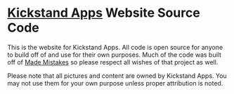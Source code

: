 # [Kickstand Apps](http://kickstandapps.com) Website Source Code

This is the website for Kickstand Apps. All code is open source for anyone to build off of and use for their own purposes. Much of the code was built off of [Made Mistakes](https://github.com/mmistakes/made-mistakes) so please respect all wishes of that project as well. 

Please note that all pictures and content are owned by Kickstand Apps. You may not use them for your own purpose unless proper attribution is noted.
